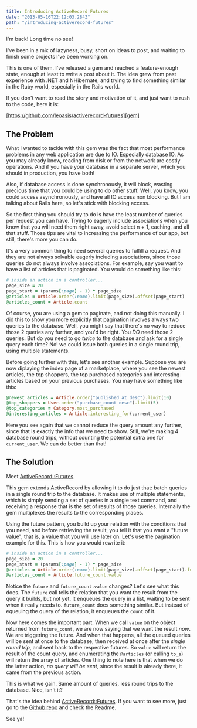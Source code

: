```yaml
---
title: Introducing ActiveRecord Futures
date: "2013-05-16T22:12:03.284Z"
path: "/introducing-activerecord-futures"
---
```


I'm back! Long time no see!

I've been in a mix of lazyness, busy, short on ideas to post, and waiting to finish some projects I've been working on.

This is one of them. I've released a gem and reached a feature-enough state, enough at least to write a post about it. The idea grew from past experience with .NET and NHibernate, and trying to find something similar in the Ruby world, especially in the Rails world.

If you don't want to read the story and motivation of it, and just want to rush to the code, here it is:

[https://github.com/leoasis/activerecord-futures][gem]

## The Problem

What I wanted to tackle with this gem was the fact that most performance problems in any web application are due to IO. Especially database IO. As you may already know, reading from disk or from the network are costly operations. And if you have your database in a separate server, which you should in production, you have both!

Also, if database access is done synchronously, it will block, wasting precious time that you could be using to do other stuff. Well, you know, you could access asynchronously, and have all IO access non blocking. But I am talking about Rails here, so let's stick with blocking access.

So the first thing you should try to do is have the least number of queries per request you can have. Trying to eagerly include associations when you know that you will need them right away, avoid select n + 1, caching, and all that stuff. Those tips are vital to increasing the performance of our app, but still, there's more you can do.

It's a very common thing to need several queries to fulfill a request. And they are not always solvable eagerly including associations, since those queries do not always involve associations. For example, say you want to have a list of articles that is paginated. You would do something like this:

```ruby
# inside an action in a controller...
page_size = 20
page_start = (params[:page] - 1) * page_size
@articles = Article.order(:name).limit(page_size).offset(page_start)
@articles_count = Article.count
```

Of course, you are using a gem to paginate, and not doing this manually. I did this to show you more explicitly that pagination involves always two queries to the database. Well, you might say that there's no way to reduce those 2 queries any further, and you'd be right. You _DO_ need those 2 queries. But do you need to go _twice_ to the database and ask for a single query each time? No! we could issue both queries in a single round trip, using multiple statements.

Before going further with this, let's see another example. Suppose you are now diplaying the index page of a marketplace, where you see the newest articles, the top shoppers, the top purchased categories and interesting articles based on your previous purchases. You may have something like this:

```ruby
@newest_articles = Article.order("published_at desc").limit(10)
@top_shoppers = User.order("purchase_count desc").limit(5)
@top_categories = Category.most_purchased
@interesting_articles = Article.interesting_for(current_user)
```

Here you see again that we cannot reduce the query amount any further, since that is exactly the info that we need to show. Still, we're making 4 database round trips, without counting the potential extra one for `current_user`. We can do better than that!

## The Solution

Meet [ActiveRecord::Futures][gem].

This gem extends ActiveRecord by allowing it to do just that: batch queries in a single round trip to the database. It makes use of multiple statements, which is simply sending a set of queries in a single text command, and receiving a response that is the set of results of those queries. Internally the gem multiplexes the results to the corresponding places.

Using the future pattern, you build up your relation with the conditions that you need, and before retrieving the result, you tell it that you want a "future value", that is, a value that you will use later on. Let's use the pagination example for this. This is how you would rewrite it:

```ruby
# inside an action in a controller...
page_size = 20
page_start = (params[:page] - 1) * page_size
@articles = Article.order(:name).limit(page_size).offset(page_start).future
@articles_count = Article.future_count.value
```

Notice the `future` and `future_count.value` changes? Let's see what this does. The `future` call tells the relation that you want the result from the query it builds, but not yet. It enqueues the query in a list, waiting to be sent when it really needs to. `future_count` does something similar. But instead of equeuing the query of the relation, it enqueues the `count` of it.

Now here comes the important part. When we call `value` on the object returned from `future_count`, we are now saying that we want the result _now_. We are triggering the future. And when that happens, all the queued queries will be sent at once to the database, then received at once after the *single round trip*, and sent back to the respective futures. So `value` will return the result of the count query, and enumerating  the `@articles` (or calling `to_a`) will return the array of articles. One thing to note here is that when we do the latter action, _no query will be sent_, since the result is already there, it came from the previous action.

This is what we gain. Same amount of queries, less round trips to the database. Nice, isn't it?

That's the idea behind [ActiveRecord::Futures][gem]. If you want to see more, just go to the [Github repo][gem] and check the Readme.

See ya!

[gem]: https://github.com/leoasis/activerecord-futures
